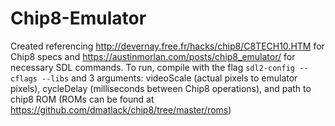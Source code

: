 # Chip8-Emulator

Created referencing http://devernay.free.fr/hacks/chip8/C8TECH10.HTM for Chip8 specs and https://austinmorlan.com/posts/chip8_emulator/ for necessary SDL commands. To run, compile with the flag `sdl2-config --cflags --libs` and 3 arguments: videoScale (actual pixels to emulator pixels), cycleDelay (milliseconds between Chip8 operations), and path to chip8 ROM (ROMs can be found at https://github.com/dmatlack/chip8/tree/master/roms)
